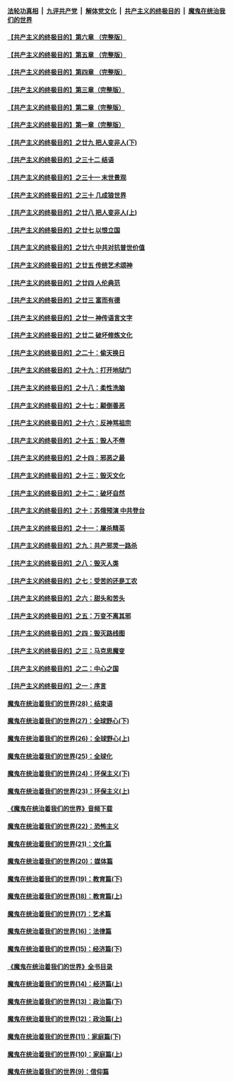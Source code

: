 ####  [法轮功真相](../../../../basic/blob/master/README.md?t=05211701) &nbsp;|&nbsp; [九评共产党](../../../../9ping.md/blob/master/README.md?t=05211701) &nbsp;|&nbsp; [解体党文化](../../../../jtdwh.md/blob/master/README.md?t=05211701)  &nbsp;|&nbsp; [共产主义的终极目的](../../../../gczydzjmd.md/blob/master/README.md?t=05211701) &nbsp;|&nbsp; [魔鬼在统治我们的世界](../../../../mgztzwmdsj.md/blob/master/README.md?t=05211701) 

#### [【共产主义的终极目的】第六章 （完整版）](../pages/nsc422/n11428913.md?t=05211701) 

#### [【共产主义的终极目的】第五章 （完整版）](../pages/nsc422/n11428912.md?t=05211701) 

#### [【共产主义的终极目的】第四章 （完整版）](../pages/nsc422/n11428907.md?t=05211701) 

#### [【共产主义的终极目的】第三章（完整版）](../pages/nsc422/n11428848.md?t=05211701) 

#### [【共产主义的终极目的】第二章（完整版）](../pages/nsc422/n11428831.md?t=05211701) 

#### [【共产主义的终极目的】第一章（完整版）](../pages/nsc422/n11417651.md?t=05211701) 

#### [【共产主义的终极目的】之廿九 把人变非人(下)](../pages/nsc422/n11344140.md?t=05211701) 

#### [【共产主义的终极目的】之三十二 结语](../pages/nsc422/n11360535.md?t=05211701) 

#### [【共产主义的终极目的】之三十一 末世景观](../pages/nsc422/n11351129.md?t=05211701) 

#### [【共产主义的终极目的】之三十 几成狼世界](../pages/nsc422/n11348280.md?t=05211701) 

#### [【共产主义的终极目的】之廿八 把人变非人(上)](../pages/nsc422/n11340492.md?t=05211701) 

#### [【共产主义的终极目的】之廿七 以恨立国](../pages/nsc422/n11336944.md?t=05211701) 

#### [【共产主义的终极目的】之廿六 中共对抗普世价值](../pages/nsc422/n11324785.md?t=05211701) 

#### [【共产主义的终极目的】之廿五 传统艺术颂神](../pages/nsc422/n11296396.md?t=05211701) 

#### [【共产主义的终极目的】之廿四 人伦典范](../pages/nsc422/n11296397.md?t=05211701) 

#### [【共产主义的终极目的】之廿三 富而有德](../pages/nsc422/n11283598.md?t=05211701) 

#### [【共产主义的终极目的】之廿一 神传语言文字](../pages/nsc422/n11263265.md?t=05211701) 

#### [【共产主义的终极目的】之廿二 破坏修炼文化](../pages/nsc422/n11245728.md?t=05211701) 

#### [【共产主义的终极目的】之二十：偷天换日](../pages/nsc422/n11238846.md?t=05211701) 

#### [【共产主义的终极目的】之十九：打开地狱门](../pages/nsc422/n11206376.md?t=05211701) 

#### [【共产主义的终极目的】之十八：柔性洗脑](../pages/nsc422/n11199994.md?t=05211701) 

#### [【共产主义的终极目的】之十七：颠倒善恶](../pages/nsc422/n11179782.md?t=05211701) 

#### [【共产主义的终极目的】之十六：反神骂祖宗](../pages/nsc422/n11166798.md?t=05211701) 

#### [【共产主义的终极目的】之十五：毁人不倦](../pages/nsc422/n11166792.md?t=05211701) 

#### [【共产主义的终极目的】之十四：邪恶之最](../pages/nsc422/n11150249.md?t=05211701) 

#### [【共产主义的终极目的】之十三：毁灭文化](../pages/nsc422/n11135227.md?t=05211701) 

#### [【共产主义的终极目的】之十二：破坏自然](../pages/nsc422/n11135214.md?t=05211701) 

#### [【共产主义的终极目的】之十：苏俄预演 中共登台](../pages/nsc422/n11118424.md?t=05211701) 

#### [【共产主义的终极目的】之十一：屠杀精英](../pages/nsc422/n11118442.md?t=05211701) 

#### [【共产主义的终极目的】之九：共产邪灵一路杀](../pages/nsc422/n11114139.md?t=05211701) 

#### [【共产主义的终极目的】之八：毁灭人类](../pages/nsc422/n11108503.md?t=05211701) 

#### [【共产主义的终极目的】之七：受苦的还是工农](../pages/nsc422/n11101809.md?t=05211701) 

#### [【共产主义的终极目的】之六：甜头和苦头](../pages/nsc422/n11096971.md?t=05211701) 

#### [【共产主义的终极目的】之五：万变不离其邪](../pages/nsc422/n11091285.md?t=05211701) 

#### [【共产主义的终极目的】之四：毁灭路线图](../pages/nsc422/n11086284.md?t=05211701) 

#### [【共产主义的终极目的】之三：马克思魔变](../pages/nsc422/n11061941.md?t=05211701) 

#### [【共产主义的终极目的】之二：中心之国](../pages/nsc422/n11047728.md?t=05211701) 

#### [【共产主义的终极目的】之一：序言](../pages/nsc422/n11086077.md?t=05211701) 

#### [魔鬼在统治着我们的世界(28)：结束语](../pages/nsc422/n10936246.md?t=05211701) 

#### [魔鬼在统治着我们的世界(27)：全球野心(下)](../pages/nsc422/n10928319.md?t=05211701) 

#### [魔鬼在统治着我们的世界(26)：全球野心(上)](../pages/nsc422/n10900318.md?t=05211701) 

#### [魔鬼在统治着我们的世界(25)：全球化](../pages/nsc422/n10788205.md?t=05211701) 

#### [魔鬼在统治着我们的世界(24)：环保主义(下)](../pages/nsc422/n10695307.md?t=05211701) 

#### [魔鬼在统治着我们的世界(23)：环保主义(上)](../pages/nsc422/n10688613.md?t=05211701) 

#### [《魔鬼在统治着我们的世界》音频下载](../pages/nsc422/n10635553.md?t=05211701) 

#### [魔鬼在统治着我们的世界(22)：恐怖主义](../pages/nsc422/n10614727.md?t=05211701) 

#### [魔鬼在统治着我们的世界(21)：文化篇](../pages/nsc422/n10597706.md?t=05211701) 

#### [魔鬼在统治着我们的世界(20)：媒体篇](../pages/nsc422/n10586579.md?t=05211701) 

#### [魔鬼在统治着我们的世界(19)：教育篇(下)](../pages/nsc422/n10564808.md?t=05211701) 

#### [魔鬼在统治着我们的世界(18)：教育篇(上)](../pages/nsc422/n10526970.md?t=05211701) 

#### [魔鬼在统治着我们的世界(17)：艺术篇](../pages/nsc422/n10499093.md?t=05211701) 

#### [魔鬼在统治着我们的世界(16)：法律篇](../pages/nsc422/n10485969.md?t=05211701) 

#### [魔鬼在统治着我们的世界(15)：经济篇(下)](../pages/nsc422/n10469975.md?t=05211701) 

#### [《魔鬼在统治着我们的世界》全书目录](../pages/nsc422/n10464261.md?t=05211701) 

#### [魔鬼在统治着我们的世界(14)：经济篇(上)](../pages/nsc422/n10457370.md?t=05211701) 

#### [魔鬼在统治着我们的世界(13)：政治篇(下)](../pages/nsc422/n10448270.md?t=05211701) 

#### [魔鬼在统治着我们的世界(12)：政治篇(上)](../pages/nsc422/n10444576.md?t=05211701) 

#### [魔鬼在统治着我们的世界(11)：家庭篇(下)](../pages/nsc422/n10440961.md?t=05211701) 

#### [魔鬼在统治着我们的世界(10)：家庭篇(上)](../pages/nsc422/n10435448.md?t=05211701) 

#### [魔鬼在统治着我们的世界(9)：信仰篇](../pages/nsc422/n10432159.md?t=05211701) 


